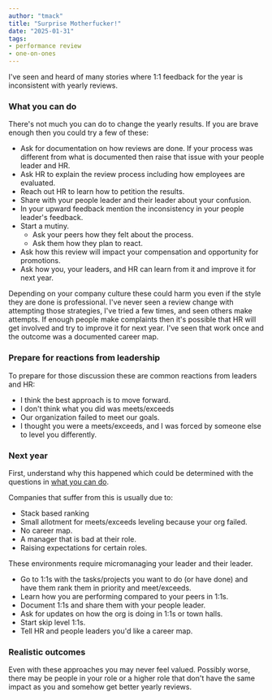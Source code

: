 ```yaml
---
author: "tmack"
title: "Surprise Motherfucker!"
date: "2025-01-31"
tags: 
- performance review
- one-on-ones
---
```

I've seen and heard of many stories where 1:1 feedback for the year is inconsistent with yearly reviews.

### What you can do
There's not much you can do to change the yearly results. If you are brave enough then you could try a few of these:
- Ask for documentation on how reviews are done. If your process was different from what is documented then raise that issue with your people leader and HR.
- Ask HR to explain the review process including how employees are evaluated.
- Reach out HR to learn how to petition the results.
- Share with your people leader and their leader about your confusion.
- In your upward feedback mention the inconsistency in your people leader's feedback.
- Start a mutiny. 
  - Ask your peers how they felt about the process.
  - Ask them how they plan to react.
- Ask how this review will impact your compensation and opportunity for promotions.
- Ask how you, your leaders, and HR can learn from it and improve it for next year.

Depending on your company culture these could harm you even if the style they are done is professional.
I've never seen a review change with attempting those strategies, I've tried a few times, and seen others make attempts.
If enough people make complaints then it's possible that HR will get involved and try to improve it for next year. 
I've seen that work once and the outcome was a documented career map. 

### Prepare for reactions from leadership 
To prepare for those discussion these are common reactions from leaders and HR:
- I think the best approach is to move forward.
- I don't think what you did was meets/exceeds
- Our organization failed to meet our goals.
- I thought you were a meets/exceeds, and I was forced by someone else to level you differently.

### Next year
First, understand why this happened which could be determined with the questions in [what you can do](#what-you-can-do). 

Companies that suffer from this is usually due to:
- Stack based ranking
- Small allotment for meets/exceeds leveling because your org failed.
- No career map.
- A manager that is bad at their role.
- Raising expectations for certain roles.

These environments require micromanaging your leader and their leader.
- Go to 1:1s with the tasks/projects you want to do (or have done) and have them rank them in priority and meet/exceeds.
- Learn how you are performing compared to your peers in 1:1s.
- Document 1:1s and share them with your people leader.
- Ask for updates on how the org is doing in 1:1s or town halls.
- Start skip level 1:1s.
- Tell HR and people leaders you'd like a career map.

### Realistic outcomes

Even with these approaches you may never feel valued. Possibly worse, there may be people in your role or a higher role 
that don't have the same impact as you and somehow get better yearly reviews.